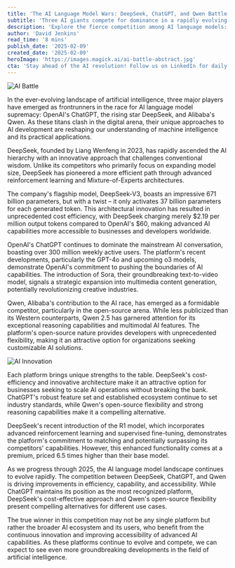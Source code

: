```yaml
---
title: 'The AI Language Model Wars: DeepSeek, ChatGPT, and Qwen Battle for Supremacy'
subtitle: 'Three AI giants compete for dominance in a rapidly evolving market'
description: 'Explore the fierce competition among AI language models: OpenAI\'s ChatGPT, the innovative DeepSeek, and Alibaba\'s Qwen. Discover unique strengths and strategies shaping the future of AI-based solutions.'
author: 'David Jenkins'
read_time: '8 mins'
publish_date: '2025-02-09'
created_date: '2025-02-09'
heroImage: 'https://images.magick.ai/ai-battle-abstract.jpg'
cta: 'Stay ahead of the AI revolution! Follow us on LinkedIn for daily updates on the latest developments in the AI language model wars and expert insights into how these technological advancements can benefit your business!'
---
```


![AI Battle](https://i.magick.ai/PIXE/1739099076151_magick_img.webp)

In the ever-evolving landscape of artificial intelligence, three major players have emerged as frontrunners in the race for AI language model supremacy: OpenAI's ChatGPT, the rising star DeepSeek, and Alibaba's Qwen. As these titans clash in the digital arena, their unique approaches to AI development are reshaping our understanding of machine intelligence and its practical applications.

DeepSeek, founded by Liang Wenfeng in 2023, has rapidly ascended the AI hierarchy with an innovative approach that challenges conventional wisdom. Unlike its competitors who primarily focus on expanding model size, DeepSeek has pioneered a more efficient path through advanced reinforcement learning and Mixture-of-Experts architectures.

The company's flagship model, DeepSeek-V3, boasts an impressive 671 billion parameters, but with a twist – it only activates 37 billion parameters for each generated token. This architectural innovation has resulted in unprecedented cost efficiency, with DeepSeek charging merely $2.19 per million output tokens compared to OpenAI's $60, making advanced AI capabilities more accessible to businesses and developers worldwide.

OpenAI's ChatGPT continues to dominate the mainstream AI conversation, boasting over 300 million weekly active users. The platform's recent developments, particularly the GPT-4o and upcoming o3 models, demonstrate OpenAI's commitment to pushing the boundaries of AI capabilities. The introduction of Sora, their groundbreaking text-to-video model, signals a strategic expansion into multimedia content generation, potentially revolutionizing creative industries.

Qwen, Alibaba's contribution to the AI race, has emerged as a formidable competitor, particularly in the open-source arena. While less publicized than its Western counterparts, Qwen 2.5 has garnered attention for its exceptional reasoning capabilities and multimodal AI features. The platform's open-source nature provides developers with unprecedented flexibility, making it an attractive option for organizations seeking customizable AI solutions.

![AI Innovation](https://i.magick.ai/PIXE/1739099076154_magick_img.webp)

Each platform brings unique strengths to the table. DeepSeek's cost-efficiency and innovative architecture make it an attractive option for businesses seeking to scale AI operations without breaking the bank. ChatGPT's robust feature set and established ecosystem continue to set industry standards, while Qwen's open-source flexibility and strong reasoning capabilities make it a compelling alternative.

DeepSeek's recent introduction of the R1 model, which incorporates advanced reinforcement learning and supervised fine-tuning, demonstrates the platform's commitment to matching and potentially surpassing its competitors' capabilities. However, this enhanced functionality comes at a premium, priced 6.5 times higher than their base model.

As we progress through 2025, the AI language model landscape continues to evolve rapidly. The competition between DeepSeek, ChatGPT, and Qwen is driving improvements in efficiency, capability, and accessibility. While ChatGPT maintains its position as the most recognized platform, DeepSeek's cost-effective approach and Qwen's open-source flexibility present compelling alternatives for different use cases.

The true winner in this competition may not be any single platform but rather the broader AI ecosystem and its users, who benefit from the continuous innovation and improving accessibility of advanced AI capabilities. As these platforms continue to evolve and compete, we can expect to see even more groundbreaking developments in the field of artificial intelligence.
